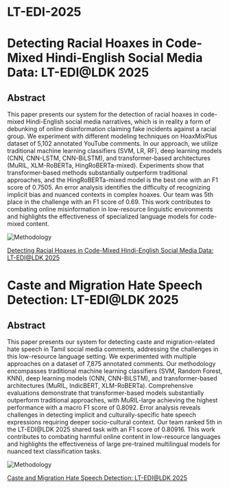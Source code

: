 # LT-EDI-2025
# Detecting Racial Hoaxes in Code-Mixed Hindi-English Social Media Data: LT-EDI@LDK 2025

## Abstract
This paper presents our system for the detection of racial hoaxes in code-mixed Hindi-English social media narratives, which is in reality a form of debunking of online disinformation claiming fake incidents against a racial group. We experiment with different modeling techniques on HoaxMixPlus dataset of 5,102 annotated YouTube comments. In our approach, we utilize traditional machine learning classifiers (SVM, LR, RF), deep learning models (CNN, CNN-LSTM, CNN-BiLSTM), and transformer-based architectures (MuRIL, XLM-RoBERTa, HingRoBERTa-mixed). Experiments show that transformer-based methods substantially outperform traditional approaches, and the HingRoBERTa-mixed model is the best one with an F1 score of 0.7505. An error analysis identifies the difficulty of recognizing implicit bias and nuanced contexts in complex hoaxes. Our team was 5th place in the challenge with an F1 score of 0.69. This work contributes to combating online misinformation in low-resource linguistic environments and highlights the effectiveness of specialized language models for code-mixed content.

![Methodology](https://www.googleapis.com/download/storage/v1/b/kaggle-forum-message-attachments/o/inbox%2F19186184%2Feaed3d5de2dca4a0fa793b8ab6b49675%2FSocial%20media%20LDK.png?generation=1747144987747702&alt=media)

[Detecting Racial Hoaxes in Code-Mixed Hindi-English Social Media Data: LT-EDI@LDK 2025
](https://github.com/borhanitrash/LT-EDI-2025/tree/main/Detecting%20Racial%20Hoaxes%20in%20Code-Mixed%20Hindi-English%20Social%20Media%20Data%20LT-EDI%40LDK%202025)


# Caste and Migration Hate Speech Detection: LT-EDI@LDK 2025

## Abstract
This paper presents our system for detecting caste and migration-related hate speech in Tamil social media comments, addressing the challenges in this low-resource language setting. We experimented with multiple approaches on a dataset of 7,875 annotated comments. Our methodology encompasses traditional machine learning classifiers (SVM, Random Forest, KNN), deep learning models (CNN, CNN-BiLSTM), and transformer-based architectures (MuRIL, IndicBERT, XLM-RoBERTa). Comprehensive evaluations demonstrate that transformer-based models substantially outperform traditional approaches, with MuRIL-large achieving the highest performance with a macro F1 score of 0.8092. Error analysis reveals challenges in detecting implicit and culturally-specific hate speech expressions requiring deeper socio-cultural context. Our team ranked 5th in the LT-EDI@LDK 2025 shared task with an F1 score of 0.80916. This work contributes to combating harmful online content in low-resource languages and highlights the effectiveness of large pre-trained multilingual models for nuanced text classification tasks.

![Methodology](https://www.googleapis.com/download/storage/v1/b/kaggle-forum-message-attachments/o/inbox%2F19186184%2Fe96bd87f147c8eba0b57c7dd96e58db2%2FLDK%20CT.png?generation=1747236784442460&alt=media)

[Caste and Migration Hate Speech Detection: LT-EDI@LDK 2025](https://github.com/borhanitrash/LT-EDI-2025/tree/main/Detecting%20Racial%20Hoaxes%20in%20Code-Mixed%20Hindi-English%20Social%20Media%20Data%20LT-EDI%40LDK%202025
)

